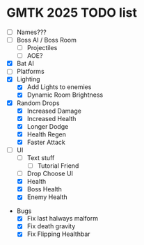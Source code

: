 # GMTK 2025 TODO list

- [ ] Names???
- [ ] Boss AI / Boss Room
  - [ ] Projectiles
  - [ ] AOE?
- [X] Bat AI
- [ ] Platforms
- [X] Lighting
  - [X] Add Lights to enemies
  - [X] Dynamic Room Brightness
- [X] Random Drops
  - [X] Increased Damage
  - [X] Increased Health
  - [X] Longer Dodge
  - [X] Health Regen
  - [X] Faster Attack
- [ ] UI
  - [ ] Text stuff
    - [ ] Tutorial Friend
  - [ ] Drop Choose UI
  - [X] Health
  - [X] Boss Health
  - [X] Enemy Health
- Bugs
  - [X] Fix last halways malform
  - [X] Fix death gravity
  - [X] Fix Flipping Healthbar
